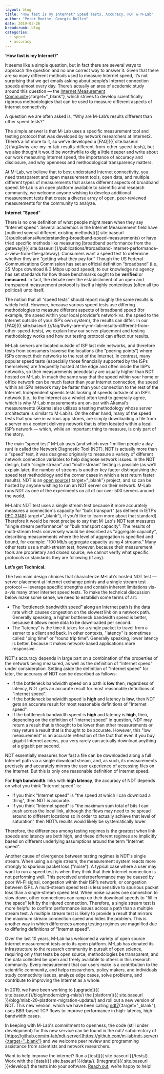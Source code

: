 ```yaml
---
layout: blog
title: "How fast is my Internet? Speed Tests, Accuracy, NDT & M-Lab"
author: "Peter Boothe, Georgia Bullen"
date: 2019-03-26
breadcrumb: blog
categories:
  - speed
  - accuracy
---
```


**‘How fast is my Internet?’**

It seems like a simple question, but in fact there are several ways to approach the question and no one correct way to answer it. Given that there are so many different methods used to measure Internet speed, it’s not surprising that we get emails asking about people’s Internet connection speeds almost every day. There’s actually an area of academic study around this question — the [Internet Measurement Community](https://www.sigcomm.org/events/imc-conference){:target="_blank"}, which strives to develop scientifically rigorous methodologies that can be used to measure different aspects of Internet connectivity.<!--more-->

A question we are often asked is, “Why are M-Lab’s results different than other speed tests?”

The simple answer is that M-Lab uses a specific measurement tool and testing protocol that was developed by network researchers at Internet2. There’s a lot more to it, so we’ve developed a [FAQ]({{ site.baseurl }}/faq/#why-are-my-m-lab-results-different-from-other-speed-tests), but we also thought it would be worthwhile to dig a little deeper and write about our work measuring Internet speed, the importance of accuracy and disclosure, and why openness and methodological transparency matters.

At M-Lab, we believe that to best understand Internet connectivity, you need transparent and open measurement tools, open data, and multiple different types of measurements that assess different aspects of broadband speed. M-Lab is an open platform available to scientific and research community, we welcome anyone wishing to develop additional measurement tests that create a diverse array of open, peer-reviewed measurements for the community to analyze.

**Internet “Speed”**

There is no one definition of what people might mean when they say "Internet speed". Several academics in the Internet Measurement field have [outlined several different existing methods]({{ site.baseurl }}/publications/#understanding-broadband-speed-measurements) or have tried specific methods like measuring [broadband performance from the gateway]({{ site.baseurl }}/publications/#broadband-internet-performance-a-view-from-the-gateway).  Consumers want a speed test to determine whether they are “getting what they pay for.” Though the US Federal Communications Commission has set an official definition  “broadband” (i.e., 25 Mbps download & 3 Mbps upload speed), to our knowledge no agency has set standards for how those benchmarks ought to be **verified** or **measured**. In fact, the debate over the establishment of an open and transparent measurement protocol is itself a highly contentious (often all too political) unto itself.

The notion that all “speed tests” should report roughly the same results is widely held. However, because various speed tests use differing methodologies to measure different aspects of broadband speed (for example, the speed within your local provider’s network vs. the speed to the Internet outside of your ISP’s own system), the results can differ. In our [FAQ]({{ site.baseurl }}/faq/#why-are-my-m-lab-results-different-from-other-speed-tests), we explain how our server placement and testing methodology works and how our testing protocol can affect our results.

M-Lab servers are located outside of ISP last mile networks, and therefore tests from consumers traverse the locations (the “peering points”) where ISPs connect their networks to the rest of the Internet. In contrast, many popular speed tests (especially those financially supported by the ISPs themselves) are frequently hosted at the edge and often inside the ISP’s networks, so their measurements anecdotally are usually higher than NDT hosted on M-Lab. In much the same way that the speed within your home or office network can be much faster than your Internet connection, the speed within an ISPs network may be faster than your connection to the rest of the Internet. Independent speeds tests looking at speeds outside of an ISP’s network (i.e., to the Internet as a whole) often tend to generally agree, which is why M-Lab measurements are on-par with Akamai's measurements (Akamai also utilizes a testing methodology whose server architecture is similar to M-Lab’s). On the other hand, many of the speed tests that you see in various app stores, are simply downloading a file from a server on a content delivery network that is often located within a local ISP’s network — which, while an important thing to measure, is only part of the story.

The main “speed test” M-Lab uses (and which over 1 million people a day run) is called the Network Diagnostic Tool (NDT). NDT is actually more than a “speed” test, it was designed originally to measure a variety of different network connection variables to help diagnose network issues. In the NDT design, both “single stream” and “multi-stream” testing is possible (as we’ll explain later, the number of streams is another key factor distinguishing the speed test methodology and the corner cases in which a test return faster results). NDT is an [open source](https://github.com/ndt-project/ndt){:target="_blank"} project, and so can be hosted by anyone wishing to run an NDT server on their network. M-Lab runs NDT as one of the experiments on all of our over 500 servers around the world.

M-Lab’s NDT test uses a single stream test because it more accurately measures a connection's capacity for "bulk transport" (as defined in IETF’s [RFC 3148](https://tools.ietf.org/html/rfc3148){:target="_blank"}, if you’d like to learn more about that standard). Therefore it would be most precise to say that M-Lab's NDT test measures "single stream performance" or "bulk transport capacity". The results of multi-stream tests conversely would be described as "aggregate capacity", describing measurements where the level of aggregation is specified and bound, for example: "100 Mb/s aggregate capacity using 4 streams." Many other tests use a multi-stream test, however, because their measurement tools are proprietary and closed source, we cannot verify what specific protocols or standards they are following (if any).

**Let’s get Technical.**

The two main design choices that characterize M-Lab's hosted NDT test — server placement at Internet exchange points and a single stream test protocol — leverage specific strengths and contain inherent limitations vis-a-vis many other Internet speed tests. To make the technical discussion below make some sense, we need to establish some terms of art:

* The “bottleneck bandwidth speed” along an Internet path is the data rate which causes congestion on the slowest link on a network path. Generally speaking, a higher bottleneck bandwidth speed is better, because it allows more data to be downloaded per second.
* The "latency" is the time it takes for a single packet to travel from a server to a client and back. In other contexts, "latency" is sometimes called "ping time" or "round trip time". Generally speaking, lower latency is better, because it makes network-based applications more responsive.

NDT's accuracy depends in large part on a combination of the properties of the network being measured, as well as the definition of "Internet speed" under consideration. Setting aside the definition of "Internet speed" for later, the accuracy of NDT can be described as follows:

* If the bottleneck bandwidth speed on a path is **low** then, regardless of latency, NDT gets an accurate result for most reasonable definitions of "Internet speed".
* If the bottleneck bandwidth speed is **high** and latency is **low**, then NDT gets an accurate result for most reasonable definitions of "Internet speed".
* If the bottleneck bandwidth speed is **high** and latency is **high**, then, depending on the definition of "Internet speed" in question, NDT may return a result that is thought to be lower than other measurements or may return a result that is thought to be accurate. However, this "low measurement" is an accurate reflection of the fact that even if you buy gigabit Internet access, you very rarely can actually download anything at a gigabit per second.

NDT essentially measures how fast a file can be downloaded along a full Internet path via a single download stream, and, as such, its measurements precisely and accurately mirrors the user experience of accessing files on the Internet. But this is only one reasonable definition of Internet speed.

For **high bandwidth** links with **high latency**, the accuracy of NDT depends on what you think "Internet speed" is:

* If you think "Internet speed" is "the speed at which I can download a thing", then NDT is accurate.
* If you think "Internet speed" is "the maximum sum total of bits I can push across the local link, although the flows may need to be spread around to different locations so in order to actually achieve that level of saturation" then NDT’s results would likely be systematically lower.

Therefore, the differences among testing regimes is the greatest when link speeds and latency are both high, and these different regimes are implicitly based on different underlying assumptions around the term "Internet speed".

Another cause of divergence between testing regimes is NDT's single stream.  When using a single stream, the measurement system reacts more strongly to spurious packet loss ("noise"). A typical case where a user may want to run a speed test is when they think that their Internet connection is not performing well. This perceived underperformance may be caused by poor Wi-Fi signal, congestion within their ISP’s network, or congestion between ISPs. A multi-stream speed test is less sensitive to spurious packet loss than a single-stream speed test. When noise causes one connection to slow down, other connections can ramp up their download speeds to "fill in the space" left by the injured connection. Therefore, a single stream test is more helpful to confirm performance issues across a path than a multiple stream test. A multiple stream test is likely to provide a  result that mirrors the maximum stream connection speed and hides the problem. This is another way in which differences among testing regimes are magnified due to differing definitions of "Internet speed".

Over the last 10 years, M-Lab has welcomed a variety of open source Internet measurement tests onto its open platform. M-Lab has donated its infrastructure to the research community in pursuit of open science, requiring only that tests be open source, methodologies be transparent, and the data collected be open and freely available to others in this research community. Every measurement that our users make is a contribution to the scientific community, and helps researchers, policy makers, and individuals study connectivity issues, analyze edge cases, solve problems, and contribute to improving the Internet as a whole.

In 2019, we have been working to [upgrade]({{ site.baseurl}}/blog/modernizing-mlab/) the [platform]({{ site.baseurl }}/blog/mlab-20-platform-migration-update/) and roll out a new version of NDT. This new version, which we have been calling [ndt7](https://github.com/m-lab/ndt-server/tree/master/ndt7){:target="_blank"}, uses BBR-based TCP flows to improve performance in high-latency, high-bandwidth cases.

In keeping with M-Lab's commitment to openness, the code (still under development) for this new service can be found in the ndt7 subdirectory of [https://github.com/m-lab/ndt-server](https://github.com/m-lab/ndt-server){:target="_blank"} and we welcome peer review and programming assistance from scientists and network researchers.

Want to help improve the internet? Run a [test]({{ site.baseurl }}/tests/). Work with the [data]({{ site.baseurl }}/data/). [Integrate]({{ site.baseurl }}/develop/) the tests into your software. [Reach out](mailto:support@measurementlab.net), we’re happy to help!
